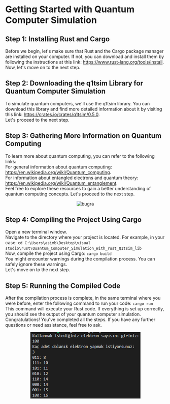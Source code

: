 
 <h1>Getting Started with Quantum Computer Simulation</h1>

<h2>Step 1: Installing Rust and Cargo</h2>
<p>
    Before we begin, let's make sure that Rust and the Cargo package manager are installed on your computer.
    If not, you can download and install them by following the instructions at this link:
    <a href="https://www.rust-lang.org/tools/install">https://www.rust-lang.org/tools/install</a>.
    <br>
    Now, let's move on to the next step.
</p>

<h2>Step 2: Downloading the q1tsim Library for Quantum Computer Simulation</h2>
<p>
    To simulate quantum computers, we'll use the q1tsim library. You can download this library and find more
    detailed information about it by visiting this link:
    <a href="https://crates.io/crates/q1tsim/0.5.0">https://crates.io/crates/q1tsim/0.5.0</a>.
    <br>
    Let's proceed to the next step.
</p>

<h2>Step 3: Gathering More Information on Quantum Computing</h2>
<p>
    To learn more about quantum computing, you can refer to the following links:
    <br>
    For general information about quantum computing:
    <a href="https://en.wikipedia.org/wiki/Quantum_computing">https://en.wikipedia.org/wiki/Quantum_computing</a>.
    <br>
    For information about entangled electrons and quantum theory:
    <a href="https://en.wikipedia.org/wiki/Quantum_entanglement">https://en.wikipedia.org/wiki/Quantum_entanglement</a>.
    <br>
    Feel free to explore these resources to gain a better understanding of quantum computing concepts.
    Let's proceed to the next step.
</p>
<p align="center">
  <img src="https://bigthink.com/wp-content/uploads/2023/01/new-type-of-entangleme-3.jpg" alt="bugra">
</p>

<h2>Step 4: Compiling the Project Using Cargo</h2>
<p>
    Open a new terminal window.
    <br>
    Navigate to the directory where your project is located. For example, in your case:
    <code>cd C:\Users\asimb\Desktop\visual studio\rust\Quantum_Computer_Simulation_With_rust_Q1tsim_lib</code>
    <br>
    Now, compile the project using Cargo:
    <code>cargo build</code>
    <br>
    You might encounter warnings during the compilation process. You can safely ignore these warnings.
    <br>
    Let's move on to the next step.
</p>

<h2>Step 5: Running the Compiled Code</h2>
<p>
    After the compilation process is complete, in the same terminal where you were before,
    enter the following command to run your code:
    <code>cargo run</code>
    <br>
    This command will execute your Rust code. If everything is set up correctly,
    you should see the output of your quantum computer simulation.
    <br>
    Congratulations! You've completed all the steps.
    If you have any further questions or need assistance, feel free to ask.
</p>
<p align="center">
  <img src="https://github.com/asimbugra/Quantum_Computer_Simulation_With_rust_Q1tsim_lib/blob/master/picture/ss.png" alt="Screenshot">
</p>
